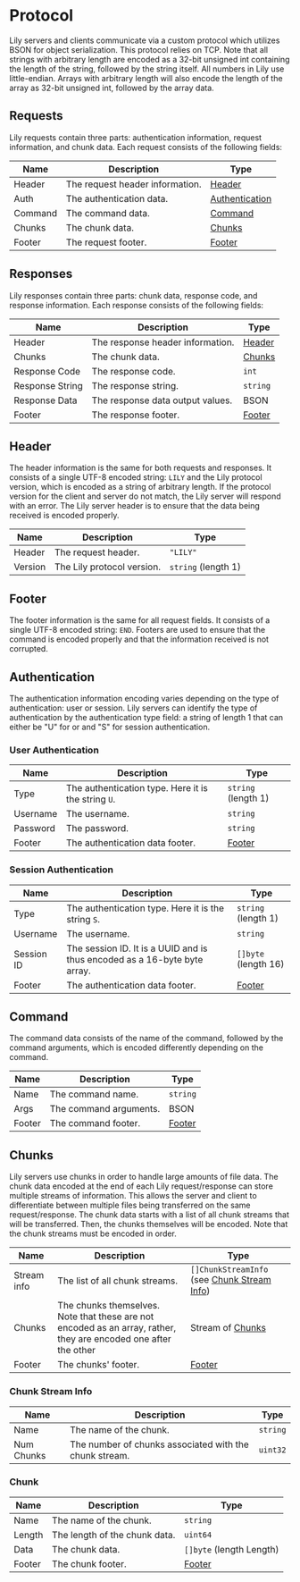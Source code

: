 # Protocol
Lily servers and clients communicate via a custom protocol which utilizes BSON for object serialization. This protocol relies on TCP. Note that all strings with arbitrary length are encoded as a 32-bit unsigned int containing the length of the string, followed by the string itself. All numbers in Lily use little-endian. Arrays with arbitrary length will also encode the length of the array as 32-bit unsigned int, followed by the array data.
## Requests
Lily requests contain three parts: authentication information, request information, and chunk data. Each request consists of the following fields:

| Name        | Description     | Type   |
| -           | -               | -      |
| Header  | The request header information. | [Header](#header) |
| Auth        | The authentication data. | [Authentication](#authentication) |
| Command     | The command data.        | [Command](#command) |
| Chunks      | The chunk data.          | [Chunks](#chunks)   |
| Footer      | The request footer.       | [Footer](#footer)   |

## Responses
Lily responses contain three parts: chunk data, response code, and response information. Each response consists of the following fields:

| Name        | Description     | Type   |
| -           | -               | -      |
| Header  | The response header information. | [Header](#header) |
| Chunks      | The chunk data.          | [Chunks](#chunks)   |
| Response Code     | The response code.        | `int` |
| Response String | The response string. | `string` |
| Response Data | The response data output values. | BSON |
| Footer | The response footer. | [Footer](#footer) |

## Header
The header information is the same for both requests and responses. It consists of a single UTF-8 encoded string: `LILY` and the Lily protocol version, which is encoded as a string of arbitrary length. If the protocol version for the client and server do not match, the Lily server will respond with an error. The Lily server header is to ensure that the data being received is encoded properly.

| Name        | Description     | Type   |
| -           | -               | -      |
| Header  | The request header. | `"LILY"` |
| Version     | The Lily protocol version. | `string` (length 1) |

## Footer
The footer information is the same for all request fields. It consists of a single UTF-8 encoded string: `END`. Footers are used to ensure that the command is encoded properly and that the information received is not corrupted.

## Authentication
The authentication information encoding varies depending on the type of authentication: user or session. Lily servers can identify the type of authentication by the authentication type field: a string of length 1 that can either be "U" for or and "S" for session authentication.

### User Authentication
| Name        | Description     | Type   |
| -           | -               | -      |
| Type  | The authentication type. Here it is the string `U`. | `string` (length 1) |
| Username | The username. | `string` |
| Password | The password. | `string` |
| Footer   | The authentication data footer. | [Footer](#footer) |

### Session Authentication
| Name        | Description     | Type   |
| -           | -               | -      |
| Type  | The authentication type. Here it is the string `S`. | `string` (length 1) |
| Username | The username. | `string` |
| Session ID | The session ID. It is a UUID and is thus encoded as a 16-byte byte array. | `[]byte` (length 16) |
| Footer   | The authentication data footer. | [Footer](#footer) |

## Command

The command data consists of the name of the command, followed by the command arguments, which is encoded differently depending on the command.

| Name        | Description     | Type   |
| -           | -               | -      |
| Name  | The command name. | `string` |
| Args  | The command arguments. | BSON |
| Footer | The command footer. | [Footer](#footer) |

## Chunks

Lily servers use chunks in order to handle large amounts of file data. The chunk data encoded at the end of each Lily request/response can store multiple streams of information. This allows the server and client to differentiate between multiple files being transferred on the same request/response. The chunk data starts with a list of all chunk streams that will be transferred. Then, the chunks themselves will be encoded. Note that the chunk streams must be encoded in order.

| Name        | Description     | Type   |
| -           | -               | -      |
| Stream info  | The list of all chunk streams. | `[]ChunkStreamInfo` (see [Chunk Stream Info](#chunk-stream-info)) |
| Chunks  | The chunks themselves. Note that these are not encoded as an array, rather, they are encoded one after the other | Stream of [Chunks](#chunk) |
| Footer | The chunks' footer. | [Footer](#footer) |

### Chunk Stream Info
| Name        | Description     | Type   |
| -           | -               | -      |
| Name        | The name of the chunk. | `string` |
| Num Chunks      | The number of chunks associated with the chunk stream. | `uint32` |

### Chunk

| Name        | Description     | Type   |
| -           | -               | -      |
| Name        | The name of the chunk. | `string` |
| Length      | The length of the chunk data. | `uint64` |
| Data        | The chunk data.               | `[]byte` (length Length) |
| Footer      | The chunk footer. | [Footer](#footer)